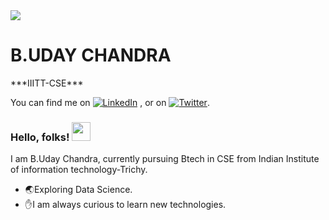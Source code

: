 
<img src="https://remakelearning.org/wp-content/uploads/2020/01/122.gif"/>

<h1> B.UDAY CHANDRA </h1>
***IIITT-CSE*** <BR>
  <!-- Actual text -->


You can find me on [![LinkedIn][2.2]][2] , or on [![Twitter][1.2]][1].

<!-- Icons -->

[1.2]: http://i.imgur.com/wWzX9uB.png (twitter icon without padding)
[2.2]: https://raw.githubusercontent.com/MartinHeinz/MartinHeinz/master/linkedin-3-16.png (LinkedIn icon without padding)

<!-- Links to your social media accounts -->

[1]: https://twitter.com/uday_chandra1
[2]: https://www.linkedin.com/in/uday-chandra/
### Hello, folks! <img src="https://raw.githubusercontent.com/MartinHeinz/MartinHeinz/master/wave.gif" width="30px">

I am B.Uday Chandra, currently pursuing Btech in CSE from Indian Institute of information technology-Trichy.
* :earth_asia:Exploring Data Science.
* :hand:I am always curious to learn new technologies.
